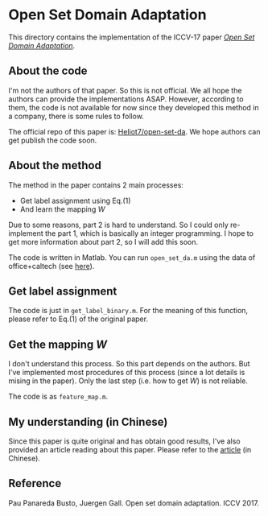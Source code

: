 # Open Set Domain Adaptation

This directory contains the implementation of the ICCV-17 paper *[Open Set Domain Adaptation](http://openaccess.thecvf.com/content_iccv_2017/html/Busto_Open_Set_Domain_ICCV_2017_paper.html)*. 

## About the code

I'm not the authors of that paper. So this is not official. We all hope the authors can provide the implementations ASAP. However, according to them, the code is not available for now since they developed this method in a company, there is some rules to follow.

The official repo of this paper is: [Heliot7/open-set-da](https://github.com/Heliot7/open-set-da). We hope authors can get publish the code soon.

## About the method

The method in the paper contains 2 main processes: 
- Get label assignment using Eq.(1)
- And learn the mapping $W$

Due to some reasons, part 2 is hard to understand. So I could only re-implement the part 1, which is basically an integer programming. I hope to get more information about part 2, so I will add this soon.

The code is written in Matlab. You can run `open_set_da.m` using the data of office+caltech (see [here](https://github.com/jindongwang/transferlearning/tree/master/code/BDA/data)).

## Get label assignment

The code is just in `get_label_binary.m`. For the meaning of this function, please refer to Eq.(1) of the original paper.

## Get the mapping $W$

I don't understand this process. So this part depends on the authors. But I've implemented most procedures of this process (since a lot details is mising in the paper). Only the last step (i.e. how to get $W$) is not reliable.

The code is as `feature_map.m`.

## My understanding (in Chinese)

Since this paper is quite original and has obtain good results, I've also provided an article reading about this paper. Please refer to the [article](https://zhuanlan.zhihu.com/p/31230331) (in Chinese).

## Reference

Pau Panareda Busto, Juergen Gall. Open set domain adaptation. ICCV 2017.